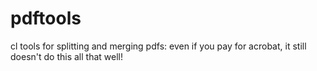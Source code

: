 # pdftools
 cl tools for splitting and merging pdfs: even if you pay for acrobat, it still doesn't do this all that well!
